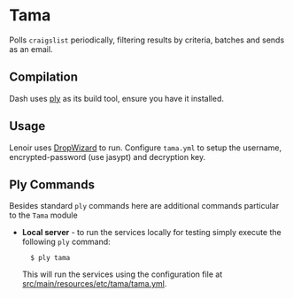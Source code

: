 Tama
======

Polls `craigslist` periodically, filtering results by criteria, batches and sends as an email.


Compilation
-----------

Dash uses [ply](http://github.com/blangel/ply) as its build tool, ensure you have it installed.

Usage
--------

Lenoir uses [DropWizard](http://dropwizard.codahale.com/) to run.
Configure `tama.yml` to setup the username, encrypted-password (use jasypt) and decryption key.

Ply Commands
------------

Besides standard `ply` commands here are additional commands particular to the `Tama` module

* __Local server__ - to run the services locally for testing simply execute the following `ply` command:

        $ ply tama

    This will run the services using the configuration file at [src/main/resources/etc/tama/tama.yml](tama/blob/master/src/main/resources/etc/tama/tama.yml).
